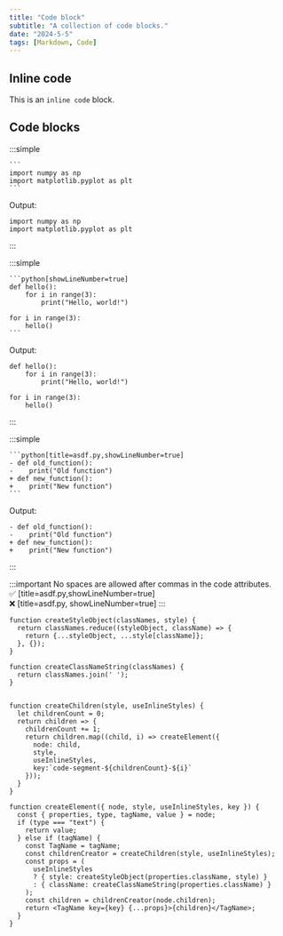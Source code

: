 ```yaml
---
title: "Code block"
subtitle: "A collection of code blocks."
date: "2024-5-5"
tags: [Markdown, Code]
---
```


## Inline code

This is an `inline code` block.

## Code blocks

:::simple
````md[title=markdown]
```
import numpy as np
import matplotlib.pyplot as plt
```
````

Output:
```
import numpy as np
import matplotlib.pyplot as plt
```
:::



:::simple
````md[title=markdown]
```python[showLineNumber=true]
def hello():
    for i in range(3):
        print("Hello, world!")

for i in range(3):
    hello()
```
````

Output:
```python[showLineNumber=true]
def hello():
    for i in range(3):
        print("Hello, world!")

for i in range(3):
    hello()
```
:::



:::simple
````md[title=markdown]
```python[title=asdf.py,showLineNumber=true]
- def old_function():
-    print("Old function")
+ def new_function():
+    print("New function")
```
````

Output:
```python[title=asdf.py,showLineNumber=true]
- def old_function():
-    print("Old function")
+ def new_function():
+    print("New function")
```
:::

:::important
No spaces are allowed after commas in the code attributes.  
✅ [title=asdf.py,showLineNumber=true]  
❌ [title=asdf.py, showLineNumber=true]
:::


```js[title=code.js,showLineNumber=true]
function createStyleObject(classNames, style) {
  return classNames.reduce((styleObject, className) => {
    return {...styleObject, ...style[className]};
  }, {});
}

function createClassNameString(classNames) {
  return classNames.join(' ');
}


function createChildren(style, useInlineStyles) {
  let childrenCount = 0;
  return children => {
    childrenCount += 1;
    return children.map((child, i) => createElement({
      node: child,
      style,
      useInlineStyles,
      key:`code-segment-${childrenCount}-${i}`
    }));
  }
}

function createElement({ node, style, useInlineStyles, key }) {
  const { properties, type, tagName, value } = node;
  if (type === "text") {
    return value;
  } else if (tagName) {
    const TagName = tagName;
    const childrenCreator = createChildren(style, useInlineStyles);
    const props = (
      useInlineStyles
      ? { style: createStyleObject(properties.className, style) }
      : { className: createClassNameString(properties.className) }
    );
    const children = childrenCreator(node.children);
    return <TagName key={key} {...props}>{children}</TagName>;
  }
}
```